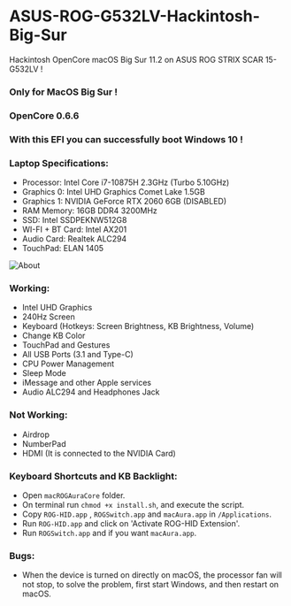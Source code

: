 # ASUS-ROG-G532LV-Hackintosh-Big-Sur
Hackintosh OpenCore macOS Big Sur 11.2 on ASUS ROG STRIX SCAR 15-G532LV !

### Only for MacOS Big Sur !
### OpenCore 0.6.6
### With this EFI you can successfully boot Windows 10 !

### Laptop Specifications:
* Processor: Intel Core i7-10875H 2.3GHz (Turbo 5.10GHz)
* Graphics 0: Intel UHD Graphics Comet Lake 1.5GB
* Graphics 1: NVIDIA GeForce RTX 2060 6GB (DISABLED)
* RAM Memory: 16GB DDR4 3200MHz
* SSD: Intel SSDPEKNW512G8
* WI-FI + BT Card: Intel AX201
* Audio Card: Realtek ALC294
* TouchPad: ELAN 1405

![About](https://github.com/Alex-V2000/ASUS-ROG-G532LV-Hackintosh-Big-Sur/blob/main/Screenshots/1.png)

### Working:
* Intel UHD Graphics
* 240Hz Screen
* Keyboard (Hotkeys: Screen Brightness, KB Brightness, Volume)
* Change KB Color
* TouchPad and Gestures
* All USB Ports (3.1 and Type-C)
* CPU Power Management
* Sleep Mode
* iMessage and other Apple services
* Audio ALC294 and Headphones Jack

### Not Working:
* Airdrop
* NumberPad
* HDMI (It is connected to the NVIDIA Card)

### Keyboard Shortcuts and KB Backlight:
* Open `macROGAuraCore` folder.
* On terminal run `chmod +x install.sh`, and execute the script.
* Copy `ROG-HID.app` , `ROGSwitch.app` and `macAura.app` in `/Applications`.
* Run `ROG-HID.app` and click on 'Activate ROG-HID Extension'.
* Run `ROGSwitch.app` and if you want `macAura.app`.

### Bugs:
* When the device is turned on directly on macOS, the processor fan will not stop, to solve the problem, first start Windows, and then restart on macOS.
